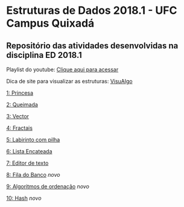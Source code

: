 # Estruturas de Dados 2018.1 - UFC Campus Quixadá
## Repositório das atividades desenvolvidas na disciplina ED 2018.1 

Playlist do youtube: [Clique aqui para acessar](https://www.youtube.com/watch?v=rXF5tlVMc1w&list=PLqwyjBSVOHRz5t39qVeBWOFqZXSFdytnc)

Dica de site para visualizar as estruturas: [VisuAlgo](https://visualgo.net/pt)


[1: Princesa](https://github.com/JailsonSousa/ED2018_1/tree/master/Princesa)

[2: Queimada](https://github.com/JailsonSousa/ED2018_1/tree/master/Queimada)

[3: Vector](https://github.com/JailsonSousa/ED2018_1/tree/master/Vector)

[4: Fractais](https://github.com/JailsonSousa/ED2018_1/tree/master/Fractais)

[5: Labirinto com pilha](https://github.com/JailsonSousa/ED2018_1/tree/master/Labirinto)

[6: Lista Encateada](https://github.com/JailsonSousa/ED2018_1/tree/master/ListaEncadeada)

[7: Editor de texto](https://github.com/JailsonSousa/ED2018_1/tree/master/Editor)

[8: Fila do Banco](https://github.com/JailsonSousa/ED2018_1/tree/master/Banco) *novo*

[9: Algoritmos de ordenação](https://github.com/JailsonSousa/ED2018_1/tree/master/Ordenacao) *novo*

[10: Hash](https://github.com/JailsonSousa/ED2018_1/tree/master/Hash) *novo*


